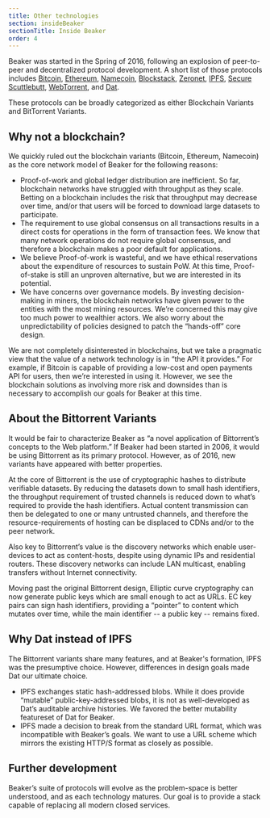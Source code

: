 ```yaml
---
title: Other technologies
section: insideBeaker
sectionTitle: Inside Beaker
order: 4
---
```


Beaker was started in the Spring of 2016, following an explosion of peer-to-peer and decentralized protocol development. A short list of those protocols includes [Bitcoin](https://bitcoin.org/), [Ethereum](https://www.ethereum.org/), [Namecoin](https://www.namecoin.org/), [Blockstack](https://blockstack.org/), [Zeronet](https://zeronet.io/), [IPFS](https://ipfs.io/), [Secure Scuttlebutt](https://www.scuttlebutt.nz/), [WebTorrent](https://webtorrent.io/), and [Dat](https://datproject.org/).

These protocols can be broadly categorized as either Blockchain Variants and BitTorrent Variants.

## Why not a blockchain?

We quickly ruled out the blockchain variants (Bitcoin, Ethereum, Namecoin) as the core network model of Beaker for the following reasons:

- Proof-of-work and global ledger distribution are inefficient. So far, blockchain networks have struggled with throughput as they scale. Betting on a blockchain includes the risk that throughput may decrease over time, and/or that users will be forced to download large datasets to participate.
- The requirement to use global consensus on all transactions results in a direct costs for operations in the form of transaction fees. We know that many network operations do not require global consensus, and therefore a blockchain makes a poor default for applications.
- We believe Proof-of-work is wasteful, and we have ethical reservations about the expenditure of resources to sustain PoW. At this time, Proof-of-stake is still an unproven alternative, but we are interested in its potential.
- We have concerns over governance models. By investing decision-making in miners, the blockchain networks have given power to the entities with the most mining resources. We’re concerned this may give too much power to wealthier actors. We also worry about the unpredictability of policies designed to patch the “hands-off” core design.

We are not completely disinterested in blockchains, but we take a pragmatic view that the value of a network technology is in “the API it provides.” For example, if Bitcoin is capable of providing a low-cost and open payments API for users, then we’re interested in using it. However, we see the blockchain solutions as involving more risk and downsides than is necessary to accomplish our goals for Beaker at this time.

## About the Bittorrent Variants

It would be fair to characterize Beaker as “a novel application of Bittorrent’s concepts to the Web platform.” If Beaker had been started in 2006, it would be using Bittorrent as its primary protocol. However, as of 2016, new variants have appeared with better properties.

At the core of Bittorrent is the use of cryptographic hashes to distribute verifiable datasets. By reducing the datasets down to small hash identifiers, the throughput requirement of trusted channels is reduced down to what’s required to provide the hash identifiers. Actual content transmission can then be delegated to one or many untrusted channels, and therefore the resource-requirements of hosting can be displaced to CDNs and/or to the peer network.

Also key to Bittorrent’s value is the discovery networks which enable user-devices to act as content-hosts, despite using dynamic IPs and residential routers. These discovery networks can include LAN multicast, enabling transfers without Internet connectivity.

Moving past the original Bittorrent design, Elliptic curve cryptography can now generate public keys which are small enough to act as URLs. EC key pairs can sign hash identifiers, providing a “pointer” to content which mutates over time, while the main identifier -- a public key -- remains fixed.

## Why Dat instead of IPFS

The Bittorrent variants share many features, and at Beaker's formation, IPFS was the presumptive choice. However, differences in design goals made Dat our ultimate choice.

- IPFS exchanges static hash-addressed blobs. While it does provide “mutable” public-key-addressed blobs, it is not as well-developed as Dat’s auditable archive histories. We favored the better mutability featureset of Dat for Beaker.
- IPFS made a decision to break from the standard URL format, which was incompatible with Beaker’s goals. We want to use a URL scheme which mirrors the existing HTTP/S format as closely as possible.

## Further development

Beaker’s suite of protocols will evolve as the problem-space is better understood, and as each technology matures. Our goal is to provide a stack capable of replacing all modern closed services.
